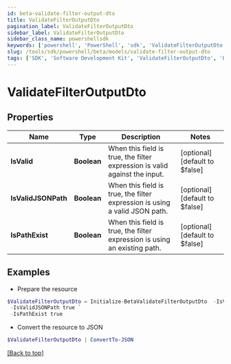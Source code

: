 ```yaml
---
id: beta-validate-filter-output-dto
title: ValidateFilterOutputDto
pagination_label: ValidateFilterOutputDto
sidebar_label: ValidateFilterOutputDto
sidebar_class_name: powershellsdk
keywords: ['powershell', 'PowerShell', 'sdk', 'ValidateFilterOutputDto', 'BetaValidateFilterOutputDto'] 
slug: /tools/sdk/powershell/beta/models/validate-filter-output-dto
tags: ['SDK', 'Software Development Kit', 'ValidateFilterOutputDto', 'BetaValidateFilterOutputDto']
---
```



# ValidateFilterOutputDto

## Properties

Name | Type | Description | Notes
------------ | ------------- | ------------- | -------------
**IsValid** | **Boolean** | When this field is true, the filter expression is valid against the input. | [optional] [default to $false]
**IsValidJSONPath** | **Boolean** | When this field is true, the filter expression is using a valid JSON path. | [optional] [default to $false]
**IsPathExist** | **Boolean** | When this field is true, the filter expression is using an existing path. | [optional] [default to $false]

## Examples

- Prepare the resource
```powershell
$ValidateFilterOutputDto = Initialize-BetaValidateFilterOutputDto  -IsValid true `
 -IsValidJSONPath true `
 -IsPathExist true
```

- Convert the resource to JSON
```powershell
$ValidateFilterOutputDto | ConvertTo-JSON
```


[[Back to top]](#) 

